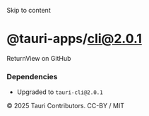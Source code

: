Skip to content
# @tauri-apps/cli@2.0.1
ReturnView on GitHub
### Dependencies
  * Upgraded to `tauri-cli@2.0.1`


© 2025 Tauri Contributors. CC-BY / MIT
